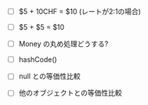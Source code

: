 - [ ] $5 + 10CHF = $10 (レートが2:1の場合)
- [ ] $5 + $5 = $10

- [ ] Money の丸め処理どうする?
- [ ] hashCode()
- [ ] null との等価性比較
- [ ] 他のオブジェクトとの等価性比較
